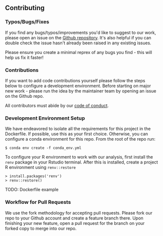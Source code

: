 ## Contributing

### Typos/Bugs/Fixes

If you find any bugs/typos/improvements you'd like to suggest to our work, please open an issue on the [Github repository](https://github.com/UBC-MDS/seismophobia/issues). It's also helpful if you can double check the issue hasn't already been raised in any existing issues.

Please ensure you create a minimal reprex of any bugs you find - this will help us fix it faster!

### Contributions

If you want to add code contributions yourself please follow the steps below to configure a development environment. Before starting on major new work - please run the idea by the maintainer team by opening an issue on the Github repo.

All contributors must abide by our [code of conduct](https://github.com/UBC-MDS/seismophobia/blob/main/CODE%20OF%20CONDUCT.md).

### Development Environment Setup

We have endeavored to isolate all the requirements for this project in the Dockerfile. If possible, use this as your first choice. Otherwise, you can configure a conda environment for this repo. From the root of the repo run:

    $ conda env create -f conda_env.yml

To configure your R environment to work with our analysis, first install the `renv` package in your Rstudio terminal. After this is installed, create a project R environment using `renv::restore`

``` {.r}
> install.packages('renv')
> renv::restore()
```

TODO: Dockerfile example

### Workflow for Pull Requests

We use the fork methodology for accepting pull requests. Please fork our repo to your Github account and create a feature branch there. Upon finishing your new feature, open a pull request for the branch on your forked copy to merge into our repo.
